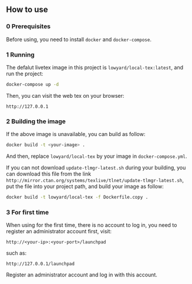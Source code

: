 ## How to use  

### 0 Prerequisites

Before using, you need to install `docker` and `docker-compose`.

### 1 Running

The defalut livetex image in this project is `lowyard/local-tex:latest`, and run the project:

```bash
docker-compose up -d
```

Then, you can visit the web tex on your browser:

```
http://127.0.0.1
```

### 2 Building the image

If the above image is unavailable, you can build as follow:

```bash
docker build -t <your-image> .
``` 

And then, replace `lowyard/local-tex` by your image in `docker-compose.yml`.  

If you can not download `update-tlmgr-latest.sh` during your building, you can download this file from the link `http://mirror.ctan.org/systems/texlive/tlnet/update-tlmgr-latest.sh`, put the file into your project path, and build your image as follow:
```bash
docker build -t lowyard/local-tex -f Dockerfile.copy .
```

### 3 For first time

When using for the first time, there is no account to log in, you need to register an administrator account first, visit:

```
http://<your-ip>:<your-port>/launchpad
```

such as:

```
http://127.0.0.1/launchpad
```

Register an administrator account and log in with this account.
